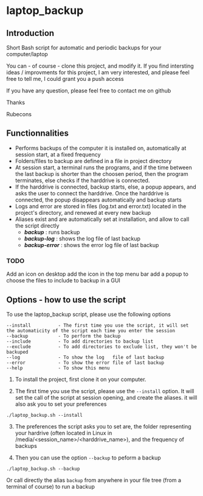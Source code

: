 # laptop_backup

## Introduction

Short Bash script for automatic and periodic backups for your computer/laptop

You can - of course - clone this project, and modify it.
If you find intersting ideas / improvments for this project, I am very interested, and please feel free to tell me, I could grant you a push access

If you have any question, please feel free to contact me on github

Thanks

Rubecons

## Functionnalities

- Performs backups of the computer it is installed on, automatically at session start, at a fixed frequency
- Folders/files to backup are defined in a file in project directory
- At session start, a terminal runs the programs, and if the time between the last backup is shorter than the choosen period, then the program terminates, else checks if the harddrive is connected.
- If the harddrive is connected, backup starts, else, a popup appears, and asks the user to connect the harddrive. Once the harddrive is connected, the popup disappears automatically and backup starts
- Logs and error are stored in files (log.txt and error.txt) located in the project's directory, and renewed at every new backup
- Aliases exist and are automatically set at installation, and allow to call the script directly
    - ***backup*** : runs backup
    - ***backup-log*** : shows the log file of last backup
    - ***backup-error*** : shows the error log file of last backup

### TODO
Add an icon on desktop
add the icon in the top menu bar
add a popup to choose the files to include to backup in a GUI

## Options - how to use the script
To use the laptop_backup script, please use the following options

    --install          - The first time you use the script, it will set the automaticity of the script each time you enter the session
    --backup           - To perform the backup
    --include          - To add directories to backup list
    --exclude          - To add directories to exclude list, they won't be backuped
    --log              - To show the log   file of last backup
    --error            - To show the error file of last backup
    --help             - To show this menu


1. To install the project, first clone it on your computer.

2. The first time you use the script, please use the `--install` option. It will set the call of the script at session opening, and create the aliases. it will also ask you to set your preferences
```
./laptop_backup.sh --install
```

3. The preferences the script asks you to set are, the folder representing your hardrive (often located in Linux in /media/<session_name>/<harddrive_name>), and the frequency of backups

4. Then you can use the option `--backup` to peform a backup
```
./laptop_backup.sh --backup
```
Or call directly the alias `backup` from anywhere in your file tree (from a terminal of course) to run a backup